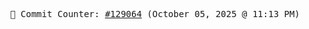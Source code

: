 <p align="center">
    <samp>
        📮 Commit Counter: <a href="https://github.com/Javascript-void0/Javascript-void0/commits/main">#129064</a> (October 05, 2025 @ 11:13 PM)
    </samp>
</p>